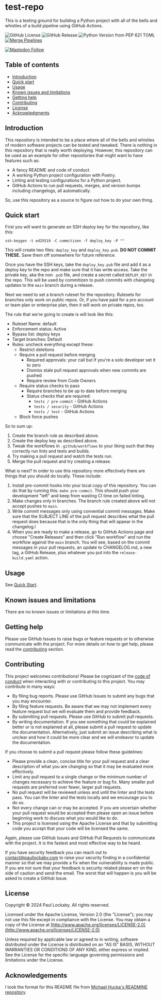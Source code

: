 # test-repo

This is a testing ground for building a Python project with all of the bells and whistles of a build pipeline using GitHub Actions.

![GitHub License](https://img.shields.io/github/license/paullockaby/test-repo)
![GitHub Release](https://img.shields.io/github/v/release/paullockaby/test-repo)
![Python Version from PEP 621 TOML](https://img.shields.io/python/required-version-toml?tomlFilePath=https%3A%2F%2Fraw.githubusercontent.com%2Fpaullockaby%2Ftest-repo%2Fmain%2Fpyproject.toml)
[![Merge Pipelines](https://github.com/paullockaby/test-repo/actions/workflows/merge.yaml/badge.svg)](https://github.com/paullockaby/test-repo/actions/workflows/merge.yaml)

[![Mastodon Follow](https://img.shields.io/mastodon/follow/106882571030731815?domain=https%3A%2F%2Funcontrollablegas.com)](https://uncontrollablegas.com/@paul)

## Table of contents

* [Introduction](#introduction)
* [Quick start](#quick-start)
* [Usage](#usage)
* [Known issues and limitations](#known-issues-and-limitations)
* [Getting help](#getting-help)
* [Contributing](#contributing)
* [License](#license)
* [Acknowledgments](#acknowledgments)

## Introduction

This repository is intended to be a place where all of the bells and whistles of modern software projects can be tested and tweaked. There is nothing in this repository that is really worth deploying. However, this repository can be used as an example for other repositories that might want to have features such as:

* A fancy README and code of conduct.
* A working Python project configuration with Poetry.
* Linting and testing configurations for a Python project.
* GitHub Actions to run pull requests, merges, and version bumps including changelogs, all automatically.

So, use this repository as a source to figure out how to do your own thing.

## Quick start

First you will want to generate an SSH deploy key for the repository, like this:

```
ssh-keygen -t ed25519 -C commitizen -f deploy_key -P ""
```

This will create two files: `deploy_key` and `deploy_key.pub`. **DO NOT COMMIT THESE.** Save them off somewhere for future reference.

Once you have the SSH keys, take the `deploy_key.pub` file and add it as a deploy key to the repo and make sure that it has write access. Take the private key, aka the non `.pub` file, and create a secret called `DEPLOY_KEY` in the repo. This will be used by commitizen to push commits with changelog updates to the `main` branch during a release.

Next we need to set a branch ruleset for the repository. Rulesets for branches only work on public repos. Or, if you have paid for a pro account or team plan or enterprise plan, then it will work on private repos, too.

The rule that we're going to create is will look like this:

* Ruleset Name: default
* Enforcement status: Active
* Bypass list: deploy keys
* Target branches: Default
* Rules: uncheck everything except these:
  * Restrict deletions
  * Require a pull request before merging
    * Required approvals: your call but if you're a solo developer set it to zero
    * Dismiss stale pull request approvals when new commits are pushed
    * Require review from Code Owners
  * Require status checks to pass
    * Require branches to be up to date before merging
    * Status checks that are required:
      * `tests / pre-commit` - GitHub Actions
      * `tests / security` - GitHub Actions
      * `tests / test` - GitHub Actions
  * Block force pushes

So to sum up:

1. Create the branch rule as described above.
2. Create the deploy key as described above.
3. Tweak the workflows in `.github/workflows` to your liking such that they correctly run lints and tests and builds.
4. Try making a pull request and watch the tests run.
5. Merge the pull request and try creating a release.

What is next? In order to use this repository more effectively there are things that you should do locally. These include:

1. Install pre-commit hooks into your local copy of this repository. You can do that by running this: `make pre-commit`. This should push your development "left" and keep from wasting CI time on failed linting.
2. Make changes only in branches. The branch rule created above will not accept pushes to `main`.
3. Write commit messages only using convential commit messages. Make sure that the SUBJECT LINE of the pull request describes what the pull request does because that is the only thing that will appear in the changelog.I
4. When you are ready to make a release, go to GitHub Actions page and choose "Create Releases" and then click "Run workflow" and run the workflow against the `main` branch. You will see, based on the commit messages in your pull requests, an update to CHANGELOG.md, a new tag, a GitHub Release, plus whatever you put into the `release-build.yaml` action.

## Usage

See [Quick Start](#quick-start).

## Known issues and limitations

There are no known issues or limitations at this time.

## Getting help

Please use GitHub Issues to raise bugs or feature requests or to otherwise communicate with the project. For more details on how to get help, please read the [contributing](#contributing) section.

## Contributing

This project welcomes contributions! Please be cognizant of the [code of conduct](CODE_OF_CONDUCT.md) when interacting with or contributing to this project. You may contribute in many ways:

* By filing bug reports. Please use GitHub Issues to submit any bugs that you may encounter.
* By filing feature requests. Be aware that we may not implement every feature request but we will evaluate them and provide feedback.
* By submitting pull requests. Please use GitHub to submit pull requests.
* By writing documentation. If you see something that could be explained better or is not explained at all, please submit a pull request to update the documentation. Alternatively, just submit an issue describing what is unclear and how it could be more clear and we will endeavor to update the documentation.

If you choose to submit a pull request please follow these guidelines:

* Please provide a clean, concise title for your pull request and a clear description of what you are changing so that it may be evaluated more effectively.
* Limit any pull request to a single change or the minimum number of changes necessary to achieve the feature or bug fix. Many smaller pull requests are preferred over fewer, larger pull requests.
* No pull request will be reviewed unless and until the linter and the tests pass. You can the linter and the tests locally and we encourage you to do so.
* Not every change can or may be accepted. If you are uncertain whether your pull request would be accepted then please open an issue before beginning work to discuss what you would like to do.
* This project is licensed using the Apache License and that by submitting code you accept that your code will be licensed the same.

Again, please use GitHub Issues and GitHub Pull Requests to communicate with the project. It is the fastest and most effective way to be heard.

If you have security feedback you can reach out to [contact@paullockaby.com](mailto:contact@paullockaby.com) to raise your security finding in a confidential manner so that we may provide a fix when the vulnerability is made public. If you are not sure that your feedback is security related please err on the side of caution and send the email. The worst that will happen is you will be asked to create a GitHub Issue.

## License

Copyright &copy; 2024 Paul Lockaby. All rights reserved.

Licensed under the Apache License, Version 2.0 (the "License"); you may not use this file except in compliance with the License. You may obtain a copy of the License at [http://www.apache.org/licenses/LICENSE-2.0](http://www.apache.org/licenses/LICENSE-2.0)

Unless required by applicable law or agreed to in writing, software distributed under the License is distributed on an "AS IS" BASIS, WITHOUT WARRANTIES OR CONDITIONS OF ANY KIND, either express or implied. See the License for the specific language governing permissions and limitations under the License.

## Acknowledgements

I took the format for this README file from [Michael Hucka's READMINE repository](https://github.com/mhucka/readmine).
